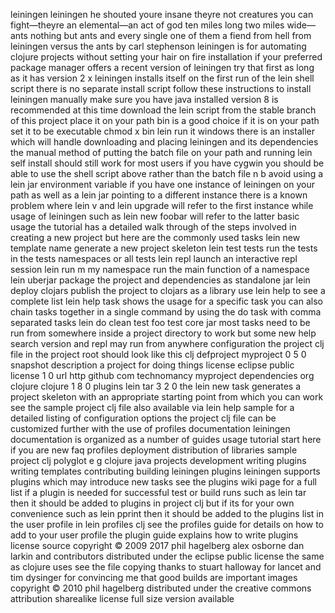 leiningen leiningen he shouted youre insane theyre not creatures you can fight—theyre an elemental—an act of god ten miles long two miles wide—ants nothing but ants and every single one of them a fiend from hell from leiningen versus the ants by carl stephenson leiningen is for automating clojure projects without setting your hair on fire installation if your preferred package manager offers a recent version of leiningen try that first as long as it has version 2 x leiningen installs itself on the first run of the lein shell script there is no separate install script follow these instructions to install leiningen manually make sure you have java installed version 8 is recommended at this time download the lein script from the stable branch of this project place it on your path bin is a good choice if it is on your path set it to be executable chmod x bin lein run it windows there is an installer which will handle downloading and placing leiningen and its dependencies the manual method of putting the batch file on your path and running lein self install should still work for most users if you have cygwin you should be able to use the shell script above rather than the batch file n b avoid using a lein jar environment variable if you have one instance of leiningen on your path as well as a lein jar pointing to a different instance there is a known problem where lein v and lein upgrade will refer to the first instance while usage of leiningen such as lein new foobar will refer to the latter basic usage the tutorial has a detailed walk through of the steps involved in creating a new project but here are the commonly used tasks lein new template name generate a new project skeleton lein test tests run the tests in the tests namespaces or all tests lein repl launch an interactive repl session lein run m my namespace run the main function of a namespace lein uberjar package the project and dependencies as standalone jar lein deploy clojars publish the project to clojars as a library use lein help to see a complete list lein help task shows the usage for a specific task you can also chain tasks together in a single command by using the do task with comma separated tasks lein do clean test foo test core jar most tasks need to be run from somewhere inside a project directory to work but some new help search version and repl may run from anywhere configuration the project clj file in the project root should look like this clj defproject myproject 0 5 0 snapshot description a project for doing things license eclipse public license 1 0 url http github com technomancy myproject dependencies org clojure clojure 1 8 0 plugins lein tar 3 2 0 the lein new task generates a project skeleton with an appropriate starting point from which you can work see the sample project clj file also available via lein help sample for a detailed listing of configuration options the project clj file can be customized further with the use of profiles documentation leiningen documentation is organized as a number of guides usage tutorial start here if you are new faq profiles deployment distribution of libraries sample project clj polyglot e g clojure java projects development writing plugins writing templates contributing building leiningen plugins leiningen supports plugins which may introduce new tasks see the plugins wiki page for a full list if a plugin is needed for successful test or build runs such as lein tar then it should be added to plugins in project clj but if its for your own convenience such as lein pprint then it should be added to the plugins list in the user profile in lein profiles clj see the profiles guide for details on how to add to your user profile the plugin guide explains how to write plugins license source copyright © 2009 2017 phil hagelberg alex osborne dan larkin and contributors distributed under the eclipse public license the same as clojure uses see the file copying thanks to stuart halloway for lancet and tim dysinger for convincing me that good builds are important images copyright © 2010 phil hagelberg distributed under the creative commons attribution sharealike license full size version available